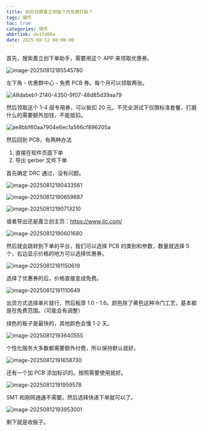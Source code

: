 ```yaml
---
title: 如何白嫖嘉立创每个月免费打板？
tags: 硬件
toc: true
categories: 硬件
abbrlink: de1fd60a
date: 2025-08-12 00:00:00
---
```


首先，搜索嘉立创下单助手，需要用这个 APP 来领取优惠券。

![image-20250812185545780](https://raw.githubusercontent.com/cloudsmithy/picgo-imh/master/image-20250812185545780.png)

左下角 - 优惠群中心 - 免费 PCB 券。每个月可以领取两张。

![48dabeb1-2140-4350-9f07-48d85d39aa79](https://raw.githubusercontent.com/cloudsmithy/picgo-imh/master/48dabeb1-2140-4350-9f07-48d85d39aa79.png)

<!--more-->

然后领取这个 1-4 层专用券，可以抵扣 20 元。不完全测试下仅限标准套餐，打磨什么的需要额外加钱，不能抵扣。

![ae8bbf60aa7904e6ec1a566cf896205a](https://raw.githubusercontent.com/cloudsmithy/picgo-imh/master/ae8bbf60aa7904e6ec1a566cf896205a.png)

然后回到 PCB，有两种办法

1. 直接在软件页面下单
2. 导出 gerber 文件下单

首先确定 DRC 通过，没有问题。

![image-20250812190433561](https://raw.githubusercontent.com/cloudsmithy/picgo-imh/master/image-20250812190433561.png)

![image-20250812190659887](https://raw.githubusercontent.com/cloudsmithy/picgo-imh/master/image-20250812190659887.png)

![image-20250812190713210](https://raw.githubusercontent.com/cloudsmithy/picgo-imh/master/image-20250812190713210.png)

或者导出还是嘉立创主页：https://www.jlc.com/

![image-20250812190601680](https://raw.githubusercontent.com/cloudsmithy/picgo-imh/master/image-20250812190601680.png)

然后就会跳转到下单的平台，我们可以选择 PCB 的类别和参数，数量就选择 5 个，右边显示价格的地方可以选择优惠券。

![image-20250812191150619](https://raw.githubusercontent.com/cloudsmithy/picgo-imh/master/image-20250812191150619.png)

选择了优惠券的后，价格直接变成免费。

![image-20250812191110649](https://raw.githubusercontent.com/cloudsmithy/picgo-imh/master/image-20250812191110649.png)

出货方式选择单片就行，然后板厚 1.0 - 1.6。颜色除了黄色这种冷门工艺，基本都是在免费范围。（可能会有调整）

绿色的板子是最快的，其他颜色会慢 1-2 天。

![image-20250812193640555](https://raw.githubusercontent.com/cloudsmithy/picgo-imh/master/image-20250812193640555.png)

个性化服务大多数都需要额外付费，所以保持默认就好。

![image-20250812191658730](https://raw.githubusercontent.com/cloudsmithy/picgo-imh/master/image-20250812191658730.png)

还有一个加 PCB 添加标识的。按照需要使用就好。

![image-20250812191959578](https://raw.githubusercontent.com/cloudsmithy/picgo-imh/master/image-20250812191959578.png)

SMT 和刚网通通不需要。然后选择快递下单就可以了。

![image-20250812193953001](https://raw.githubusercontent.com/cloudsmithy/picgo-imh/master/image-20250812193953001.png)

剩下就是收板子。
